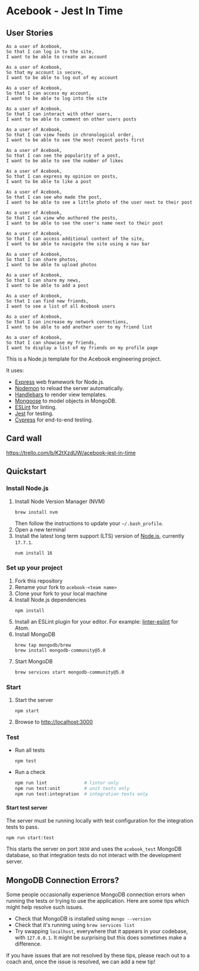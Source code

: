 # Acebook - Jest In Time

## User Stories

```
As a user of Acebook,
So that I can log in to the site,
I want to be able to create an account
```

```
As a user of Acebook,
So that my account is secure,
I want to be able to log out of my account
```

```
As a user of Acebook,
So that I can access my account,
I want to be able to log into the site
```

```
As a user of Acebook,
So that I can interact with other users,
I want to be able to comment on other users posts
```

```
As a user of Acebook,
So that I can view feeds in chronological order,
I want to be able to see the most recent posts first
```

```
As a user of Acebook,
So that I can see the popularity of a post,
I want to be able to see the number of likes
```

```
As a user of Acebook,
So that I can express my opinion on posts,
I want to be able to like a post
```

```
As a user of Acebook,
So that I can see who made the post,
I want to be able to see a little photo of the user next to their post
```

```
As a user of Acebook,
So that I can view who authored the posts,
I want to be able to see the user's name next to their post
```

```
As a user of Acebook,
So that I can access additional content of the site,
I want to be able to navigate the site using a nav bar
```

```
As a user of Acebook,
So that I can share photos,
I want to be able to upload photos
```

```
As a user of Acebook,
So that I can share my news,
I want to be able to add a post
```

```
As a user of Acebook,
So that I can find new friends,
I want to see a list of all Acebook users
```

```
As a user of Acebook,
So that I can increase my network connections,
I want to be able to add another user to my friend list
```

```
As a user of Acebook,
So that I can showcase my friends,
I want to display a list of my friends on my profile page
```

This is a Node.js template for the Acebook engineering project.

It uses:

- [Express](https://expressjs.com/) web framework for Node.js.
- [Nodemon](https://nodemon.io/) to reload the server automatically.
- [Handlebars](https://handlebarsjs.com/) to render view templates.
- [Mongoose](https://mongoosejs.com) to model objects in MongoDB.
- [ESLint](https://eslint.org) for linting.
- [Jest](https://jestjs.io/) for testing.
- [Cypress](https://www.cypress.io/) for end-to-end testing.

## Card wall

https://trello.com/b/K2tXzdUW/acebook-jest-in-time

## Quickstart

### Install Node.js

1. Install Node Version Manager (NVM)
   ```
   brew install nvm
   ```
   Then follow the instructions to update your `~/.bash_profile`.
2. Open a new terminal
3. Install the latest long term support (LTS) version of [Node.js](https://nodejs.org/en/), currently `17.7.1`.
   ```
   nvm install 16
   ```

### Set up your project

1. Fork this repository
2. Rename your fork to `acebook-<team name>`
3. Clone your fork to your local machine
4. Install Node.js dependencies
   ```
   npm install
   ```
5. Install an ESLint plugin for your editor. For example: [linter-eslint](https://github.com/AtomLinter/linter-eslint) for Atom.
6. Install MongoDB
   ```
   brew tap mongodb/brew
   brew install mongodb-community@5.0
   ```
7. Start MongoDB
   ```
   brew services start mongodb-community@5.0
   ```

### Start

1. Start the server
   ```
   npm start
   ```
2. Browse to [http://localhost:3000](http://localhost:3000)

### Test

- Run all tests
  ```
  npm test
  ```
- Run a check
  ```bash
  npm run lint              # linter only
  npm run test:unit         # unit tests only
  npm run test:integration  # integration tests only
  ```

#### Start test server

The server must be running locally with test configuration for the
integration tests to pass.

```
npm run start:test
```

This starts the server on port `3030` and uses the `acebook_test` MongoDB database,
so that integration tests do not interact with the development server.

## MongoDB Connection Errors?

Some people occasionally experience MongoDB connection errors when running the tests or trying to use the application. Here are some tips which might help resolve such issues.

- Check that MongoDB is installed using `mongo --version`
- Check that it's running using `brew services list`
- Try swapping `localhost`, everywhere that it appears in your codebase, with `127.0.0.1`. It might be surprising but this does sometimes make a difference.

If you have issues that are not resolved by these tips, please reach out to a coach and, once the issue is resolved, we can add a new tip!
